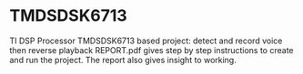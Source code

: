 # TMDSDSK6713
TI DSP Processor TMDSDSK6713 based project: detect and record voice then reverse playback
REPORT.pdf gives step by step instructions to create and run the project. The report also gives insight to working. 	
